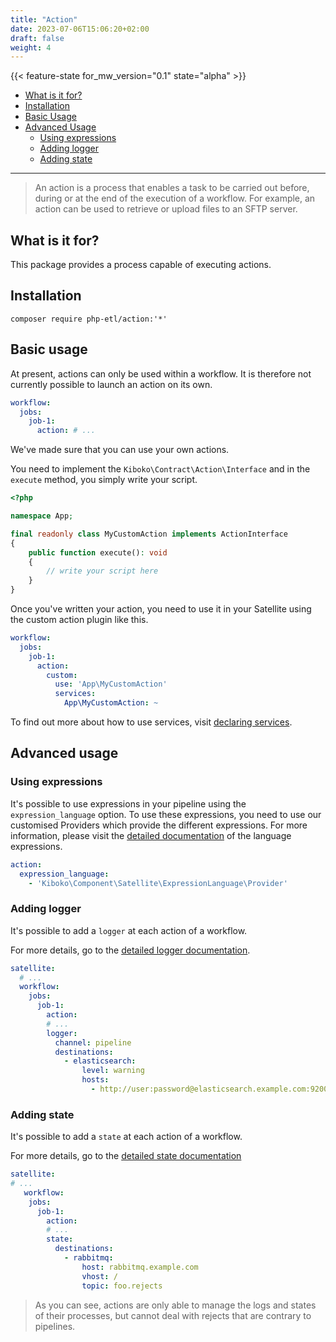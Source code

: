 ```yaml
---
title: "Action"
date: 2023-07-06T15:06:20+02:00
draft: false
weight: 4
---
```


{{< feature-state for_mw_version="0.1" state="alpha" >}}

- [What is it for?](#what-is-it-for)
- [Installation](#installation)
- [Basic Usage](#basic-usage)
- [Advanced Usage](#advanced-usage)
    - [Using expressions](#using-expressions)
    - [Adding logger](#adding-logger)
    - [Adding state](#adding-state)

---

> An action is a process that enables a task to be carried out before, during or at the end of the execution of a workflow.
> For example, an action can be used to retrieve or upload files to an SFTP server.

## What is it for?

This package provides a process capable of executing actions.

## Installation

```shell
composer require php-etl/action:'*'
```

## Basic usage

At present, actions can only be used within a workflow. It is therefore not currently possible to launch an action on its own.

```yaml
workflow:
  jobs:
    job-1:
      action: # ...
```

We've made sure that you can use your own actions.

You need to implement the `Kiboko\Contract\Action\Interface` and in the `execute` method, you simply write your script.

```php
<?php 

namespace App;

final readonly class MyCustomAction implements ActionInterface
{
    public function execute(): void
    {
        // write your script here
    }
}
```

Once you've written your action, you need to use it in your Satellite using the custom action plugin like this.

```yaml
workflow:
  jobs:
    job-1:
      action:
        custom:
          use: 'App\MyCustomAction'
          services:
            App\MyCustomAction: ~
```

To find out more about how to use services, visit [declaring services](../../../feature/services).

## Advanced usage

### Using expressions

It's possible to use expressions in your pipeline using the `expression_language` option. To use these expressions,
you need to use our customised Providers which provide the different expressions. For more information, please visit
the [detailed documentation](../../../feature/expression-language) of the language expressions.

```yaml
action:
  expression_language:
    - 'Kiboko\Component\Satellite\ExpressionLanguage\Provider'
```

### Adding logger

It's possible to add a `logger` at each action of a workflow.

For more details, go to the [detailed logger documentation](../../../feature/logger).

```yaml
satellite:
  # ...
  workflow:
    jobs:
      job-1:
        action:
        # ...
        logger:
          channel: pipeline
          destinations:
            - elasticsearch:
                level: warning
                hosts:
                  - http://user:password@elasticsearch.example.com:9200
```

### Adding state

It's possible to add a `state` at each action of a workflow.

For more details, go to the [detailed state documentation](../../../feature/state)

```yaml
satellite:
# ...
   workflow:
    jobs:
      job-1:
        action:
        # ...
        state:
          destinations:
            - rabbitmq:
                host: rabbitmq.example.com
                vhost: /
                topic: foo.rejects
```

> As you can see, actions are only able to manage the logs and states of their processes,
> but cannot deal with rejects that are contrary to pipelines.
